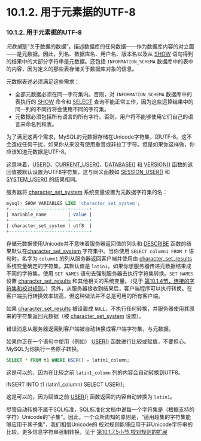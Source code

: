 # 10.1.2. 用于元素据的UTF-8

### 10.1.2. 用于元素据的UTF-8

*元数据*是“关于数据的数据”。描述数据库的任何数据——作为数据库内容的对立面——是元数据。因此，列名、数据库名、用户名、版本名以及从 [SHOW]() 语句得到的结果中的大部分字符串是元数据。还包括 `INFORMATION_SCHEMA` 数据库中的表中的内容，因为定义的那些表存储关于数据库对象的信息。

元数据表述必须满足这些需求：

* 全部元数据必须在同一字符集内。否则，对 `INFORMATION_SCHEMA` 数据库中的表执行的 [SHOW]() 命令和 [SELECT]() 查询不能正常工作，因为这些运算结果中的同一列的不同行将会使用不同的字符集。
* 元数据必须包括所有语言的所有字符。否则，用户将不能够使用它们自己的语言来命名列和表。

为了满足这两个需求，MySQL的元数据存储在Unicode字符集，即UTF-8。这不会造成任何干扰，如果你从来没有使用重音或非拉丁字符。但是如果你这样做，你应该知道元数据是UTF-8。

这意味着，[USER()]()、[CURRENT_USER()]()、[DATABASE()]() 和 [VERSION()]() 函数的返回值被默认设置为UTF8字符集，这与同义函数如 [SESSION_USER()]() 和 [SYSTEM_USER()]() 的结果相同。

服务器将 [character_set_system]() 系统变量设置为元数据字符集的名：

```sql
mysql> SHOW VARIABLES LIKE 'character_set_system';
+----------------------+-------+
| Variable_name        | Value |
+----------------------+-------+
| character_set_system | utf8  |
+----------------------+-------+

```

存储元数据使用Unicode并不意味着服务器返回值的列头和 [DESCRIBE]() 函数的结果默认在[character_set_system]() 字符集中。当你使用 `SELECT column1 FROM t` 语句时，名字为 `column1` 的列从服务器返回客户端并使用由 [character_set_results]() 系统变量确定的字符集，其默认值是 `latin1`。如果你想服务器传递元数据结果成不同的字符集，使用 `SET NAMES` 语句去强制服务器去执行字符集转换。`SET NAMES` 设置 [character_set_results]() 和其他相关的系统变量。（见于 [第10.1.4节，连接的字符集和校对规则](./10.01.04_Connection_Character_Sets_and_Collations.md)。）另外，从服务器接收到结果后，客户端程序可以执行转换。在客户端执行转换效率较高，但这种做法并不总是可用的所有客户端。

如果 [character_set_results]() 被设置成 `NULL`，不执行任何转换，并服务器使用其原来的字符集返回元数据（被 [character_set_system]() 设置）。

错误消息从服务器返回到客户端被自动转换成客户端字符集，与元数据。

如果你正在一个语句中使用（例如） [USER()]() 函数进行比较或赋值，不要担心。MySQL为你执行一些原子转换。

```sql
SELECT * FROM t1 WHERE USER() = latin1_column;
```

这是可以的，因为在比较之前 `latin1_column` 列的内容会自动转换到UTF8。

INSERT INTO t1 (latin1_column) SELECT USER();

这是可以的，因为赋值之前 [USER()]() 函数返回的内容自动转换为 `latin1`。

尽管自动转换不属于SQL标准，SQL标准化文档中说每一个字符集是（根据支持的字符）Unicode的“子集”。因此，一个众所周知的原则是，“适用超集的字符集能够应用于其子集”，我们相信Unicode的 校对规则能够应用于非Unicode字符串的比较。更多信息字符串强制转换，见于 [第10.1.7.5小节,校对规则的扩展](./10.01.07_Collation_Issues.md#10.1.7.5)
